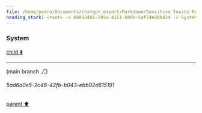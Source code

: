 ```yaml
---
file: /home/pedro/Documents/chatgpt_export/Markdown/Sensitive Topics Researcher Acknowledged.md
heading_stack: <root> -> 608324b5-295a-4151-b86b-5af74e88b424 -> System
---
```

### System

[child ⬇️](#5ad6a0e5-2c46-42fb-b043-ebb92d615191)

---

(main branch ⎇)
###### 5ad6a0e5-2c46-42fb-b043-ebb92d615191
[parent ⬆️](#608324b5-295a-4151-b86b-5af74e88b424)
